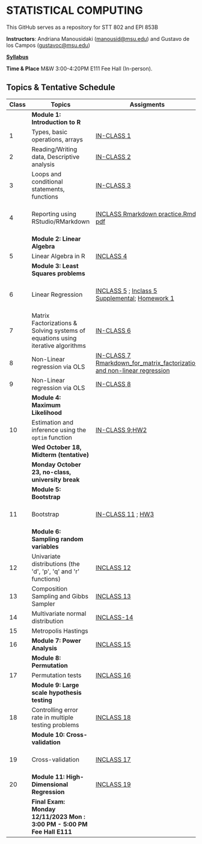 # STATISTICAL COMPUTING


This GitHub serves as a repository for STT 802 and EPI 853B

**Instructors**: Andriana Manousidaki (manousid@msu.edu) and Gustavo de los Campos (gustavoc@msu.edu)

**[Syllabus](https://www.dropbox.com/scl/fi/wjz4oz1m058aldx6ozj8v/STT802-Syllabus-Fall-2023.pdf?rlkey=wnb98feoscspj659velngz3sq&dl=0)**

**Time & Place** M&W 3:00-4:20PM E111 Fee Hall (In-person). 

## Topics & Tentative Schedule

|Class | Topics | Assigments | Materials |
|----|----|----|---|
|  | **Module 1: Introduction to R** | |
|1|Types, basic operations, arrays|[IN-CLASS 1](https://github.com/gdlc/STAT_COMP/blob/master/INCLASS/INCLASS_1.md)|[R Intro](https://github.com/gdlc/STAT_COMP/blob/master/HANDOUTS/RIntro.md)|
|2|Reading/Writing data, Descriptive analysis|[IN-CLASS 2](https://github.com/gdlc/STAT_COMP/blob/master/INCLASS/INCLASS_2.md)|[Read/Write](https://github.com/gdlc/STAT_COMP/blob/master/HANDOUTS/RIntro.md#read-write), [Descriptive statistics & basic plots](https://github.com/gdlc/STAT_COMP/blob/master/HANDOUTS/RIntro.md#descriptives) |
|3|Loops and conditional statements, functions|[IN-CLASS 3](https://github.com/gdlc/STAT_COMP/blob/master/INCLASS/INCLASS_3.md)|[Conditionals](https://github.com/QuantGen/RIntro#conditionals) / [Loops](https://github.com/gdlc/STAT_COMP/blob/master/HANDOUTS/RIntro.md#loops) / [functions](https://github.com/gdlc/STAT_COMP/blob/master/HANDOUTS/RIntro.md#functions)|
|4|Reporting using RStudio/RMarkdown|[INCLASS Rmarkdown practice.Rmd](https://github.com/gdlc/STAT_COMP/blob/master/INCLASS/In-class%20Rmarkdown%20practice.Rmd) [pdf](https://github.com/gdlc/STAT_COMP/blob/master/INCLASS/In-class-Rmarkdown-practice.pdf) |[Libraries and Distributions](https://github.com/gdlc/STAT_COMP/blob/master/HANDOUTS/RIntro.md#libraries),[RMarkdown Lesson 1](https://rmarkdown.rstudio.com/lesson-1.html)/ [For begninners](https://github.com/gdlc/STAT_COMP/blob/master/HANDOUTS/RMarkdown_for_beginners.Rmd)/ [cheatsheets](https://rmarkdown.rstudio.com/lesson-15.html)|
| | **Module 2: Linear Algebra** | | |
|5|Linear Algebra in R| [INCLASS 4](https://github.com/gdlc/STAT_COMP/blob/master/INCLASS/INCLASS_4.md) |[Matrix operations](https://github.com/gdlc/STAT_COMP/blob/master/HANDOUTS/LinearAlgebra.md)|
| | **Module 3: Least Squares problems** ||
|6|Linear Regression|[INCLASS 5](https://github.com/gdlc/STAT_COMP/blob/master/INCLASS/INCLASS_5.md) ; [Inclass 5 Supplemental](https://github.com/gdlc/STAT_COMP/blob/master/INCLASS/In-class%205%20Supplemental.Rmd);  [Homework 1](https://github.com/gdlc/STAT_COMP/blob/master/HW/HW1.md) |[Regression Rmarkdown practice](https://github.com/gdlc/STAT_COMP/blob/master/HANDOUTS/MLR.Rmd), [OLS-Handout](https://github.com/gdlc/STAT_COMP/blob/master/HANDOUTS/OLS.pdf) / [OLS Using lm and Matrix operations](https://github.com/gdlc/STAT_COMP/blob/master/HANDOUTS/OLS.md)|
  |7| Matrix Factorizations & Solving systems of equations using iterative algorithms | [IN-CLASS 6](https://github.com/gdlc/STAT_COMP/blob/master/INCLASS/INCLASS_6.md) | [Matrix Factorixation in R](https://github.com/gdlc/STAT_COMP/blob/master/HANDOUTS/LinearAlgebra.md#matrix-factorization) / [Gauss-Seidel](https://github.com/gdlc/STAT_COMP/blob/master/HANDOUTS/GaussSeidel.md) / [Review Handout](https://github.com/gdlc/STAT_COMP/blob/master/HANDOUTS/SOLVING_SYSTEMS_OF_LINEAR_EQUATIONS.pdf) |
|8| Non-Linear regression via OLS |[IN-CLASS 7](https://github.com/gdlc/STAT_COMP/blob/master/HANDOUTS/Inclass%207_F2023.Rmd) [Rmarkdown_for_matrix_factorization and non-linear regression](https://github.com/gdlc/STAT_COMP/blob/master/HANDOUTS/Lecture%20on%20matrix%20factorization.Rmd) |[scatter-plot smoothing](https://github.com/gdlc/STAT_COMP/blob/master/HANDOUTS/scatter_plot_smoothing.md)|
|9| Non-Linear regression via OLS |[IN-CLASS 8](https://github.com/gdlc/STAT_COMP/blob/master/INCLASS/INCLASS_8_F23.md) |[scatter-plot smoothing](https://github.com/gdlc/STAT_COMP/blob/master/HANDOUTS/scatter_plot_smoothing.md)|
| | **Module 4: Maximum Likelihood** | | |
|10 |Estimation and inference using the `optim` function |[IN-CLASS 9](https://github.com/gdlc/STAT_COMP/blob/master/INCLASS/INCLASS_9.md);[HW2](https://github.com/gdlc/STAT_COMP/blob/master/HW/HW2_Fall23.pdf)| [ML Bernoulli](https://github.com/gdlc/STAT_COMP/blob/master/HANDOUTS/ML_BERNOULLI.md), [Logistic Regression handout](https://github.com/gdlc/STAT_COMP/blob/master/HANDOUTS/LogisticRegression.pdf) / [Scripts](https://github.com/gdlc/STAT_COMP/blob/master/HANDOUTS/ML_LOGISTIC_REGRESSION_SCRIPTS.pdf) |
| | **Wed October 18, Midterm (tentative)**|||
| | **Monday October 23, no-class, university break** | | |
| | **Module 5: Bootstrap** | | |
|11|Bootstrap | [IN-CLASS 11](https://github.com/gdlc/STAT_COMP/blob/master/INCLASS/INCLASS_11.md) ; [HW3](https://github.com/gdlc/STAT_COMP/blob/master/HW/HW3.pdf)|[HANDOUT](https://github.com/gdlc/STAT_COMP/blob/master/HANDOUTS/Bootstrap.pdf)/ [Efron & Hastie (2017)](https://web.stanford.edu/~hastie/CASI/) / [Efron's video](https://www.youtube.com/watch?v=H2tOhMaXWvI)|
| | **Module 6: Sampling random variables** | | |
|12| Univariate distributions (the 'd', 'p', 'q' and 'r' functions)|[INCLASS 12](https://github.com/gdlc/STAT_COMP/blob/master/INCLASS/INCLASS_12.md)|[Distributions](https://github.com/gdlc/STAT_COMP/blob/master/HANDOUTS/RIntro.md#distributions)|
|13| Composition Sampling and Gibbs Sampler |[INCLASS 13](https://github.com/gdlc/STAT_COMP/blob/master/INCLASS/INCLASS_13.md)  | [Sampling RVs handout](https://github.com/gdlc/STAT_COMP/blob/master/HANDOUTS/SimulatingRandomVariables.pdf) | |
|14| Multivariate normal distribution |[INCLASS-14](https://github.com/gdlc/STAT_COMP//blob/master/INCLASS/INCLASS_14.md)|[Sampling RVs handout](https://github.com/gdlc/STAT_COMP/blob/master/HANDOUTS/SimulatingRandomVariables.pdf) / [Examples](https://github.com/gdlc/STAT_COMP/blob/master/HANDOUTS/MVNORM.md) |
|15 | Metropolis Hastings | | [HW4](https://github.com/gdlc/STAT_COMP/blob/master/HW/HW4.pdf) |
| 16 | **Module 7: Power Analysis** |[INCLASS 15](https://github.com/gdlc/STAT_COMP/blob/master/INCLASS/INCLASS_15.md)    | [Slides](https://github.com/gdlc/STAT_COMP/blob/master/HANDOUTS/ErrorRateAndPower.pdf) / [Handout](https://github.com/gdlc/STAT_COMP/blob/master/HANDOUTS/PowerAndErrorRates.pdf)  |
| | **Module 8: Permutation** |||
|17| Permutation tests |[INCLASS 16](https://github.com/gdlc/STAT_COMP/blob/master/INCLASS/INCLASS_16.md)|[Permutation](https://github.com/gdlc/STAT_COMP/blob/master/HANDOUTS/PERMUTATION.md) |
| | **Module 9: Large scale hypothesis testing** ||
|18|Controlling error rate in multiple testing problems| [INCLASS 18](https://github.com/gdlc/STAT_COMP/blob/master/INCLASS/INCLASS_18.md)    |[Handout](https://github.com/gdlc/STAT_COMP/blob/master/HANDOUTS/MultipleTesting.pdf) / [Ch. 15, Efron & Hastie (2017)](https://www.google.com/url?sa=t&rct=j&q=&esrc=s&source=web&cd=&cad=rja&uact=8&ved=2ahUKEwiBwITgjZntAhUMHqwKHYi1C5oQFjABegQIBBAC&url=https%3A%2F%2Fweb.stanford.edu%2F~hastie%2FCASI_files%2FPDF%2Fcasi.pdf&usg=AOvVaw35RkePmQDVbV9mFQfiCn73) |
| | **Module 10: Cross-validation** |||
|19| Cross-validation |[INCLASS 17](https://github.com/gdlc/STAT_COMP/blob/master/INCLASS/INCLASS_17.md) |[CV Examples](https://github.com/gdlc/STAT_COMP/blob/master/HANDOUTS/CROSSVALIDATION.md) / [Overview of the three resampling methods discussed](https://github.com/gdlc/STAT_COMP/blob/master/HANDOUTS/RESAMPLING_METHDOS.pdf) | 
|20 | **Module 11: High-Dimensional Regression** | [INCLASS 19](https://github.com/gdlc/STAT_COMP/blob/master/INCLASS/INCLASS_19.md)  |[Handout](https://github.com/gdlc/STAT_COMP/blob/master/HANDOUTS/penalizedRegressions.pdf) |
||**Final Exam: Monday 12/11/2023  Mon : 3:00 PM - 5:00 PM Fee Hall E111** | |

